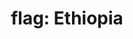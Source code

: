 ---
layout: smileys&emotion
title: "flag: Ethiopia"
emoji: flag_ethiopia
permalink: 🇪🇹.html
image: assets/img/3moji/flag_ethiopia.png
---